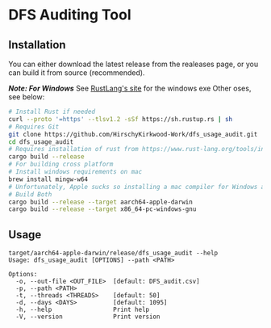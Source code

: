 # DFS Auditing Tool

## Installation

You can either download the latest release from the realeases page, or you can build it from source (recommended).

***Note: For Windows***
See [RustLang's site](https://www.rust-lang.org/tools/install) for the windows exe
Other oses, see below:

```bash
# Install Rust if needed
curl --proto '=https' --tlsv1.2 -sSf https://sh.rustup.rs | sh
# Requires Git
git clone https://github.com/HirschyKirkwood-Work/dfs_usage_audit.git
cd dfs_usage_audit 
# Requires installation of rust from https://www.rust-lang.org/tools/install
cargo build --release
# For building cross platform
# Install windows requirements on mac
brew install mingw-w64
# Unfortunately, Apple sucks so installing a mac compiler for Windows ain't happening.
# Build Both
cargo build --release --target aarch64-apple-darwin
cargo build --release --target x86_64-pc-windows-gnu
```

## Usage
```
target/aarch64-apple-darwin/release/dfs_usage_audit --help
Usage: dfs_usage_audit [OPTIONS] --path <PATH>

Options:
  -o, --out-file <OUT_FILE>  [default: DFS_audit.csv]
  -p, --path <PATH>
  -t, --threads <THREADS>    [default: 50]
  -d, --days <DAYS>          [default: 1095]
  -h, --help                 Print help
  -V, --version              Print version
```

